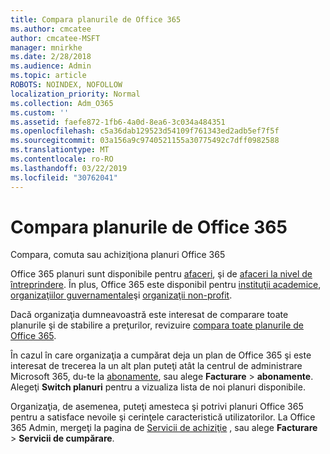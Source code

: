 ```yaml
---
title: Compara planurile de Office 365
ms.author: cmcatee
author: cmcatee-MSFT
manager: mnirkhe
ms.date: 2/28/2018
ms.audience: Admin
ms.topic: article
ROBOTS: NOINDEX, NOFOLLOW
localization_priority: Normal
ms.collection: Adm_O365
ms.custom: ''
ms.assetid: faefe872-1fb6-4a0d-8ea6-3c034a484351
ms.openlocfilehash: c5a36dab129523d54109f761343ed2adb5ef7f5f
ms.sourcegitcommit: 03a156a9c9740521155a30775492c7dff0982588
ms.translationtype: MT
ms.contentlocale: ro-RO
ms.lasthandoff: 03/22/2019
ms.locfileid: "30762041"
---
```

# <a name="compare-office-365-plans"></a>Compara planurile de Office 365

Compara, comuta sau achiziţiona planuri Office 365
  
Office 365 planuri sunt disponibile pentru [afaceri](https://products.office.com/compare-all-microsoft-office-products?tab=2), şi de [afaceri la nivel de întreprindere](https://products.office.com/business/compare-more-office-365-for-business-plans). În plus, Office 365 este disponibil pentru [instituţii academice](https://products.office.com/academic/compare-office-365-education-plans), [organizaţiilor guvernamentale](https://products.office.com/government/compare-office-365-government-plans)şi [organizaţii non-profit](https://products.office.com/nonprofit/office-365-nonprofit-plans-and-pricing?tab=1).
  
Dacă organizaţia dumneavoastră este interesat de comparare toate planurile şi de stabilire a preţurilor, revizuire [compara toate planurile de Office 365](https://products.office.com/business/compare-more-office-365-for-business-plans).
  
În cazul în care organizaţia a cumpărat deja un plan de Office 365 şi este interesat de trecerea la un alt plan puteţi atât la centrul de administrare Microsoft 365, du-te la [abonamente](https://go.microsoft.com/fwlink/p/?linkid=842054), sau alege **Facturare** \> **abonamente**. Alegeţi **Switch planuri** pentru a vizualiza lista de noi planuri disponibile. 
  
Organizaţia, de asemenea, puteţi amesteca şi potrivi planuri Office 365 pentru a satisface nevoile şi cerinţele caracteristică utilizatorilor. La Office 365 Admin, mergeţi la pagina de [Servicii de achiziţie](https://go.microsoft.com/fwlink/p/?linkid=868433) , sau alege **Facturare** \> **Servicii de cumpărare**.
  

